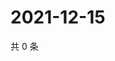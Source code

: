 # 2021-12-15

共 0 条

<!-- BEGIN WEIBO -->
<!-- 最后更新时间 Wed Dec 15 2021 00:18:07 GMT+0800 (China Standard Time) -->

<!-- END WEIBO -->
